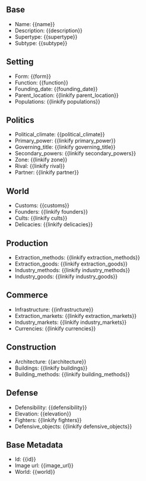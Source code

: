 ## Base
- <span class="text-field" data-tooltip="Text">Name</span>: {{name}}
- <span class="text-field" data-tooltip="Text">Description</span>: {{description}}
- <span class="text-field" data-tooltip="Text">Supertype</span>: {{supertype}}
- <span class="text-field" data-tooltip="Text">Subtype</span>: {{subtype}}

## Setting
- <span class="string" data-tooltip="Text">Form</span>: {{form}}
- <span class="string" data-tooltip="Text">Function</span>: {{function}}
- <span class="integer" data-tooltip="Number, max: 0">Founding_date</span>: {{founding_date}}
- <span class="link-field" data-tooltip="Single Location">Parent_location</span>: {{linkify parent_location}}
- <span class="multi-link-field" data-tooltip="Multi Collective">Populations</span>: {{linkify populations}}

## Politics
- <span class="string" data-tooltip="Text">Political_climate</span>: {{political_climate}}
- <span class="link-field" data-tooltip="Single Institution">Primary_power</span>: {{linkify primary_power}}
- <span class="link-field" data-tooltip="Single Title">Governing_title</span>: {{linkify governing_title}}
- <span class="multi-link-field" data-tooltip="Multi Institution">Secondary_powers</span>: {{linkify secondary_powers}}
- <span class="link-field" data-tooltip="Single Zone">Zone</span>: {{linkify zone}}
- <span class="link-field" data-tooltip="Single Location">Rival</span>: {{linkify rival}}
- <span class="link-field" data-tooltip="Single Location">Partner</span>: {{linkify partner}}

## World
- <span class="string" data-tooltip="Text">Customs</span>: {{customs}}
- <span class="multi-link-field" data-tooltip="Multi Character">Founders</span>: {{linkify founders}}
- <span class="multi-link-field" data-tooltip="Multi Construct">Cults</span>: {{linkify cults}}
- <span class="multi-link-field" data-tooltip="Multi Species">Delicacies</span>: {{linkify delicacies}}

## Production
- <span class="multi-link-field" data-tooltip="Multi Construct">Extraction_methods</span>: {{linkify extraction_methods}}
- <span class="multi-link-field" data-tooltip="Multi Construct">Extraction_goods</span>: {{linkify extraction_goods}}
- <span class="multi-link-field" data-tooltip="Multi Construct">Industry_methods</span>: {{linkify industry_methods}}
- <span class="multi-link-field" data-tooltip="Multi Construct">Industry_goods</span>: {{linkify industry_goods}}

## Commerce
- <span class="string" data-tooltip="Text">Infrastructure</span>: {{infrastructure}}
- <span class="multi-link-field" data-tooltip="Multi Location">Extraction_markets</span>: {{linkify extraction_markets}}
- <span class="multi-link-field" data-tooltip="Multi Location">Industry_markets</span>: {{linkify industry_markets}}
- <span class="multi-link-field" data-tooltip="Multi Construct">Currencies</span>: {{linkify currencies}}

## Construction
- <span class="string" data-tooltip="Text">Architecture</span>: {{architecture}}
- <span class="multi-link-field" data-tooltip="Multi Object">Buildings</span>: {{linkify buildings}}
- <span class="multi-link-field" data-tooltip="Multi Construct">Building_methods</span>: {{linkify building_methods}}

## Defense
- <span class="string" data-tooltip="Text">Defensibility</span>: {{defensibility}}
- <span class="integer" data-tooltip="Number, max: 0">Elevation</span>: {{elevation}}
- <span class="multi-link-field" data-tooltip="Multi Construct">Fighters</span>: {{linkify fighters}}
- <span class="multi-link-field" data-tooltip="Multi Object">Defensive_objects</span>: {{linkify defensive_objects}}

## Base Metadata
- <span class="text-field" data-tooltip="Text">Id</span>: {{id}}
- <span class="text-field" data-tooltip="Text">Image url</span>: {{image_url}}
- <span class="text-field" data-tooltip="Text">World</span>: {{world}}

